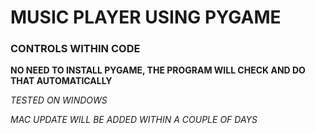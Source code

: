 # MUSIC PLAYER USING PYGAME

### CONTROLS WITHIN CODE

**NO NEED TO INSTALL PYGAME, THE PROGRAM WILL CHECK AND DO THAT AUTOMATICALLY**

*TESTED ON WINDOWS*

*MAC UPDATE WILL BE ADDED WITHIN A COUPLE OF DAYS*
